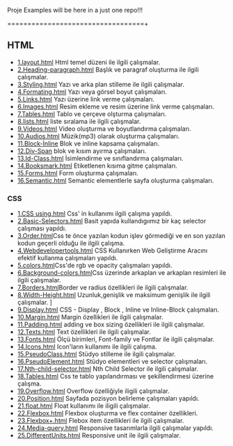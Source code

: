 Proje Examples will be here in a just one repo!!!

==================================+


## HTML 
* [1.layout.html](https://github.com/anilodabas/project-examples/blob/master/HTML/1.Layout.html) Html temel düzeni ile ilgili çalışmalar.
* [2.Heading-paragraph.html](https://github.com/anilodabas/project-examples/blob/master/HTML/2.heading-paragraph.html) Başlık ve paragraf oluşturma ile ilgili çalışmalar.
* [3.Styling.html](https://github.com/anilodabas/project-examples/blob/master/HTML/3.styling.html) Yazı ve arka plan stilleme ile ilgili çalışmalar.
* [4.Formating.html](https://github.com/anilodabas/project-examples/blob/master/HTML/4.formating.html) Yazı veya görsel boyut çalışmaları.
* [5.Links.html](https://github.com/anilodabas/project-examples/blob/master/HTML/5.Links.html) Yazı üzerine link verme çalışmaları.
* [6.Images.html](https://github.com/anilodabas/project-examples/blob/master/HTML/6.images.html) Resim ekleme ve resim üzerine link verme çalışmaları.
* [7.Tables.html](https://github.com/anilodabas/project-examples/blob/master/HTML/7.tables.html) Tablo ve çerçeve olşturma çalışmaları.
* [8.lists.html](https://github.com/anilodabas/project-examples/blob/master/HTML/8.lists.html) liste sıralama ile ilgili çalışmalar.
* [9.Videos.html](https://github.com/anilodabas/project-examples/blob/master/HTML/9.videos.html) Video oluşturma ve boyutlandırma çalışmaları.
* [10.Audios.html](https://github.com/anilodabas/project-examples/blob/master/HTML/10.audios.html) Müzik(mp3) olarak oluşturma çalışmaları.
* [11.Block-İnline](https://github.com/anilodabas/project-examples/blob/master/HTML/11.block-inline.html) Blok ve inline kapsama çalışmaları.
* [12.Div-Span](https://github.com/anilodabas/project-examples/blob/master/HTML/12.div-span.html) blok ve kısım ayırma çalışmaları.
* [13.Id-Class.html](https://github.com/anilodabas/project-examples/blob/master/HTML/13.id-class.html) İsimlendirme ve sınıflandırma çalışmaları.
* [14.Booksmark.html](https://github.com/anilodabas/project-examples/blob/master/HTML/14.booksmark.html) Etiketlenen kısıma gitme çalışmaları.
* [15.Forms.html](https://github.com/anilodabas/project-examples/blob/master/HTML/15.forms.html) Form oluşturma çalışmaları.
* [16.Semantic.html](https://github.com/anilodabas/project-examples/blob/master/HTML/16.semantic.html) Semantic elementlerle sayfa oluşturma çalışmaları.

### CSS
* [1.CSS using.html](https://github.com/anilodabas/project-examples/blob/master/css/1.using.html) Css' in kullanımı ilgili çalışma yapıldı.
* [2.Basic-Selectors.html](https://github.com/anilodabas/project-examples/blob/master/css/2.Basic-Selectors.html) Basit yapıda kullandıgıımız bir kaç selector çalışması yapıldı.
* [3.Order.html](https://github.com/anilodabas/project-examples/blob/master/css/3.Order.html)Css te önce yazılan kodun işlev görmediği ve en son yazılan kodun geçerli olduğu ile ilgili çalışma.
* [4.Webdevelopertools.html](https://github.com/anilodabas/project-examples/blob/master/css/4.Webdevelopertools.html) CSS Kullanırken Web Geliştirme Aracını efektif kullanma çalışmaları yapıldı.
* [5.colors.html](https://github.com/anilodabas/project-examples/blob/master/css/5.Colors.html)Css'de rgb ve opacity çalışmaları yapıldı.
* [6.Background-colors.html](https://github.com/anilodabas/project-examples/blob/master/css/6.Background-colors.html)Css üzerinde arkaplan ve arkaplan resimleri ile ilgili çalışmalar.
* [7.Borders.html](https://github.com/anilodabas/project-examples/blob/master/css/7.Borders.html)Border ve radius özellikleri ile ilgili  çalışmalar.
* [8.Width-Height.html](https://github.com/anilodabas/project-examples/blob/master/css/8.Width-height.html) Uzunluk,genişlik ve maksimum genişlik ile ilgili çalışmalar.	]
* [9.Display.html](https://github.com/anilodabas/project-examples/blob/master/css/9.Display.html) CSS - Display , Block , Inline ve Inline-Block çalışmaları.
* [10.Margin.html](https://github.com/anilodabas/project-examples/blob/master/css/10.Margin.html) Margin özellikleri ile ilgili çalışmalar.
* [11.Padding.html](https://github.com/anilodabas/project-examples/blob/master/css/11.Padding.html)  adding ve box sizing özellikleri ile ilgili çalışmalar.
* [12.Texts.html](https://github.com/anilodabas/project-examples/blob/master/css/12.Texts.html)   Text özellikleri ile ilgili çalışmalar.
* [13.Fonts.html](https://github.com/anilodabas/project-examples/blob/master/css/13.Fonts.html)  Ölçü birimleri, Font-family ve Fontlar ile ilgili çalışmalar.
* [14.Icons.html](https://github.com/anilodabas/project-examples/blob/master/css/14.Icons.html)  Icon'ların kullanımı ile ilgili çalışma.
* [15.PseudoClass.html](https://github.com/anilodabas/project-examples/blob/master/css/15.PseudoClass.html)  Stüdyo stilleme ile ilgili çalışmalar.
* [16.PseudoElement.html](https://github.com/anilodabas/project-examples/blob/master/css/16.PseudoElement.html)  Stüdyo elementleri ve selector çalışmaları.
* [17.Nth-child-selector.html](https://github.com/anilodabas/project-examples/blob/master/css/17.Nth-child-selector.html) Nth Child Selector ile ilgili çalışmalar.
* [18.Tables.html](https://github.com/anilodabas/project-examples/blob/master/css/18.Tables.html)  Css te tablo yapılandırması ve şekillendirmesi üzerine çalışma.
* [19.Overflow.html](https://github.com/anilodabas/project-examples/blob/master/css/19.Overflow.html)  Overflow özelliğiyle iligili çalışmalar.
* [20.Position.html](https://github.com/anilodabas/project-examples/blob/master/css/20.Position.html)  Sayfada pozisyon belirleme çalışmaları yapıldı.
* [21.float.html](https://github.com/anilodabas/project-examples/blob/master/css/21.Float.html)  Float kullanımı ile iligili çalışmalar.
* [22.Flexbox.html](https://github.com/anilodabas/project-examples/blob/master/css/22.Flexbox.html)  Flexbox oluşturma ve flex container özellikleri.
* [23.Flexbox+.html](https://github.com/anilodabas/project-examples/blob/master/css/23.Flexbox%2B.html)  Flebox item özellikleri ile ilgili çalışmalar.
* [24.Media-query.html](https://github.com/anilodabas/project-examples/blob/master/css/24.Media-query.html)  Responsive tasarımlarla ilgili çalışmalar yapıldı.
* [25.DifferentUnits.html](https://github.com/anilodabas/project-examples/blob/master/css/25.DifferentUnits.html)  Responsive unit ile ilgili çalışmalar.









